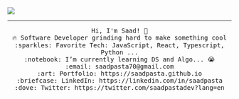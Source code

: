 <img src="https://raw.githubusercontent.com/saadpasta/saadpasta/master/Banner%20%20(1).png"/>
 <hr></hr>
<p align="center">
  <samp>
    Hi, I'm Saad! 👋 <br>
    🔥 Software Developer grinding hard to make something cool  <br>
    :sparkles: Favorite Tech: JavaScript, React, Typescript, Python ... <br>
    :notebook: I’m currently learning DS and Algo... 😭  <br>
    :email:	saadpasta70@gmail.com <br>
    :art: Portfolio: https://saadpasta.github.io <br>
    :briefcase: LinkedIn: https://linkedin.com/in/saadpasta <br>
    :dove: Twitter: https://twitter.com/saadpastadev?lang=en
  </samp>
</p>


